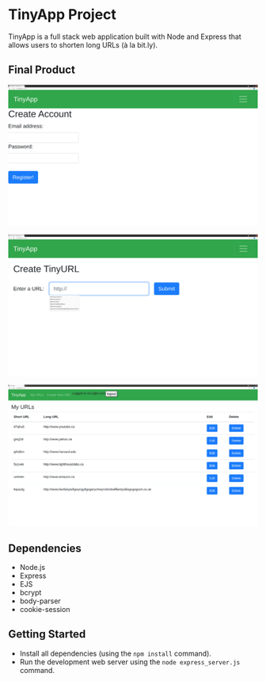 # TinyApp Project

TinyApp is a full stack web application built with Node and Express that allows users to shorten long URLs (à la bit.ly).

## Final Product

![register page](https://github.com/smile2682/tinyapp/blob/b3138a7a05005f0dd2915c5a3d4dddae939846b9/docs/register-page.png?raw=true)

![create your own short urls!](https://github.com/smile2682/tinyapp/blob/b3138a7a05005f0dd2915c5a3d4dddae939846b9/docs/create-new-url.png?raw=true)

![your short urls database!](https://github.com/smile2682/tinyapp/blob/b3138a7a05005f0dd2915c5a3d4dddae939846b9/docs/urls-page.png?raw=true)

## Dependencies

- Node.js
- Express
- EJS
- bcrypt
- body-parser
- cookie-session

## Getting Started

- Install all dependencies (using the `npm install` command).
- Run the development web server using the `node express_server.js` command.